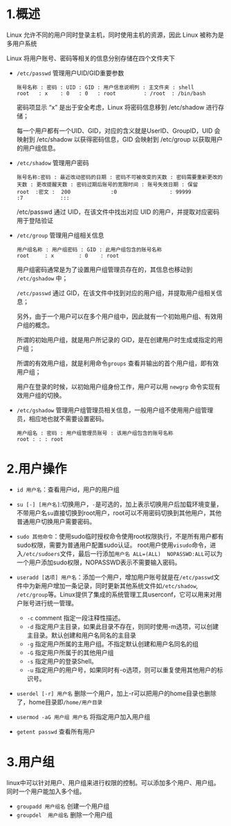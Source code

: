 # 1.概述

Linux 允许不同的用户同时登录主机，同时使用主机的资源，因此 Linux 被称为是多用户系统

Linux 将用户账号、密码等相关的信息分别存储在四个文件夹下

- `/etc/passwd`  管理用户UID/GID重要参数

    ```text
    账号名称 : 密码 : UID : GID : 用户信息说明列 : 主文件夹 : shell
    root   : x    : 0   : 0   : root         : /root  : /bin/bash
    ```

    密码项显示 “x” 是出于安全考虑，Linux 将密码信息移到 /etc/shadow 进行存储；

    每一个用户都有一个UID、GID，对应的含义就是UserID、GroupID，UID 会映射到 /etc/shadow 以获得密码信息，GID 会映射到 /etc/group 以获取用户的用户组信息。

- `/etc/shadow` 管理用户密码

    ```text
    账号名称:密码 : 最近改动密码的日期 : 密码不可被改变的天数 : 密码需要重新更改的天数 : 更改提醒天数 : 密码过期后账号的宽限时间 : 账号失效日期 : 保留
    root  :密文 :  200             :0                 : 99999              :7            :::
    ```

    /etc/passwd 通过 UID，在该文件中找出对应 UID 的用户，并提取对应密码用于登陆验证

- `/etc/group` 管理用户组相关信息

    ```text
    用户组名称 : 用户组密码 : GID : 此用户组包含的账号名称
    root     : x        : 0    : root
    ```

    用户组密码通常是为了设置用户组管理员存在的，其信息也移动到 `/etc/gshadow` 中；

    `/etc/passwd` 通过 GID，在该文件中找到对应的用户组，并提取用户组相关信息；

    另外，由于一个用户可以在多个用户组中，因此就有一个初始用户组、有效用户组的概念。

    所谓的初始用户组，就是用户所记录的 GID，是在创建用户时生成或指定的用户组；

    所谓的有效用户组，就是利用命令`groups` 查看并输出的首个用户组，即有效用户组；

    用户在登录的时候，以初始用户组身份工作，用户可以用 `newgrp` 命令实现有效用户组的切换。

- `/etc/gshadow` 管理用户组管理员相关信息，一般用户组不使用用户组管理员，相应地也就不需要设置密码。

    ```text
    用户组名 : 密码 : 用户组管理员账号 : 该用户组包含的账号名称
    root : : : root
    ```

# 2.用户操作

- `id 用户名`：查看用户id，用户的用户组

- `su [-] [用户名]`:切换用户，`-`是可选的，加上表示切换用户后加载环境变量，不带用户名`su`直接切换到root用户，root可以不用密码切换到其他用户，其他普通用户切换用户需要密码。

- `sudo 其他命令`：使用sudo临时授权命令使用root权限执行，不是所有用户都有sudo权限，需要为普通用户配置sudo认证。
    root用户使用`visudo`命令，进入`/etc/sudoers`文件，最后一行添加`用户名 ALL=(ALL)  NOPASSWD:ALL`可以为一个用户添加sudo权限，NOPASSWD表示不需要输入密码。
    
- `useradd [选项] 用户名`：添加一个用户，增加用户账号就是在`/etc/passwd`文件中为新用户增加一条记录，同时更新其他系统文件如`/etc/shadow`, `/etc/group`等。Linux提供了集成的系统管理工具userconf，它可以用来对用户账号进行统一管理。
    - `-c` comment 指定一段注释性描述。
    - `-d` 指定用户主目录，如果此目录不存在，则同时使用-m选项，可以创建主目录。默认创建和用户名同名的主目录
    - `-g` 指定用户所属的主用户组。不指定默认创建和用户名同名的组
    - `-G` 指定用户所属于的其他用户组
    - `-s` 指定用户的登录Shell。
    - `-u` 指定用户的用户号，如果同时有-o选项，则可以重复使用其他用户的标识号。
    
- `userdel [-r] 用户名` 删除一个用户，加上-r可以把用户的home目录也删除了，home目录即`/home/用户目录`

- `usermod -aG 用户组 用户名` 将指定用户加入用户组

- `getent passwd` 查看所有用户

    

# 3.用户组

linux中可以针对用户、用户组来进行权限的控制。可以添加多个用户、用户组。同时一个用户能加入多个组。

- `groupadd 用户组名` 创建一个用户组
- `groupdel  用户组名` 删除一个用户组

    



